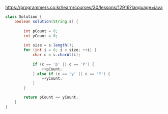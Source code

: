 https://programmers.co.kr/learn/courses/30/lessons/12916?language=java

```java
class Solution {
    boolean solution(String s) {
        
        int pCount = 0;
        int yCount = 0;
        
        int size = s.length();
        for (int i = 0; i < size; ++i) {
            char c = s.charAt(i);
            
            if (c == 'p' || c == 'P') {
                ++pCount;
            } else if (c == 'y' || c == 'Y') {
                ++yCount;
            }
        }

        return pCount == yCount;
    }
}
```
